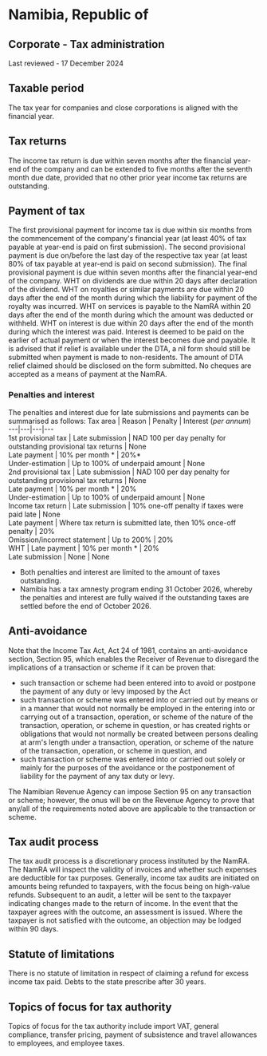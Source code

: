 # Namibia, Republic of
## Corporate - Tax administration
Last reviewed - 17 December 2024
## Taxable period
The tax year for companies and close corporations is aligned with the financial year.
## Tax returns
The income tax return is due within seven months after the financial year-end of the company and can be extended to five months after the seventh month due date, provided that no other prior year income tax returns are outstanding.
## Payment of tax
The first provisional payment for income tax is due within six months from the commencement of the company's financial year (at least 40% of tax payable at year-end is paid on first submission). The second provisional payment is due on/before the last day of the respective tax year (at least 80% of tax payable at year-end is paid on second submission). The final provisional payment is due within seven months after the financial year-end of the company.
WHT on dividends are due within 20 days after declaration of the dividend.
WHT on royalties or similar payments are due within 20 days after the end of the month during which the liability for payment of the royalty was incurred.
WHT on services is payable to the NamRA within 20 days after the end of the month during which the amount was deducted or withheld.
WHT on interest is due within 20 days after the end of the month during which the interest was paid. Interest is deemed to be paid on the earlier of actual payment or when the interest becomes due and payable.
It is advised that if relief is available under the DTA, a nil form should still be submitted when payment is made to non-residents. The amount of DTA relief claimed should be disclosed on the form submitted.
No cheques are accepted as a means of payment at the NamRA.
### Penalties and interest
The penalties and interest due for late submissions and payments can be summarised as follows:
Tax area | Reason | Penalty | Interest (_per annum_)  
---|---|---|---  
1st provisional tax | Late submission | NAD 100 per day penalty for outstanding provisional tax returns | None  
Late payment | 10% per month * | 20%*  
Under-estimation | Up to 100% of underpaid amount | None  
2nd provisional tax | Late submission | NAD 100 per day penalty for outstanding provisional tax returns | None  
Late payment | 10% per month * | 20%  
Under-estimation | Up to 100% of underpaid amount | None  
Income tax return | Late submission | 10% one-off penalty if taxes were paid late | None  
Late payment | Where tax return is submitted late, then 10% once-off penalty | 20%  
Omission/incorrect statement | Up to 200% | 20%  
WHT | Late payment | 10% per month * | 20%  
Late submission | None | None  
* Both penalties and interest are limited to the amount of taxes outstanding.
* Namibia has a tax amnesty program ending 31 October 2026, whereby the penalties and interest are fully waived if the outstanding taxes are settled before the end of October 2026. 
## Anti-avoidance
Note that the Income Tax Act, Act 24 of 1981, contains an anti-avoidance section, Section 95, which enables the Receiver of Revenue to disregard the implications of a transaction or scheme if it can be proven that:
  * such transaction or scheme had been entered into to avoid or postpone the payment of any duty or levy imposed by the Act
  * such transaction or scheme was entered into or carried out by means or in a manner that would not normally be employed in the entering into or carrying out of a transaction, operation, or scheme of the nature of the transaction, operation, or scheme in question, or has created rights or obligations that would not normally be created between persons dealing at arm's length under a transaction, operation, or scheme of the nature of the transaction, operation, or scheme in question, and
  * such transaction or scheme was entered into or carried out solely or mainly for the purposes of the avoidance or the postponement of liability for the payment of any tax duty or levy.


The Namibian Revenue Agency can impose Section 95 on any transaction or scheme; however, the onus will be on the Revenue Agency to prove that any/all of the requirements noted above are applicable to the transaction or scheme.
## Tax audit process
The tax audit process is a discretionary process instituted by the NamRA. The NamRA will inspect the validity of invoices and whether such expenses are deductible for tax purposes.
Generally, income tax audits are initiated on amounts being refunded to taxpayers, with the focus being on high-value refunds.
Subsequent to an audit, a letter will be sent to the taxpayer indicating changes made to the return of income.
In the event that the taxpayer agrees with the outcome, an assessment is issued. Where the taxpayer is not satisfied with the outcome, an objection may be lodged within 90 days.
## Statute of limitations
There is no statute of limitation in respect of claiming a refund for excess income tax paid. Debts to the state prescribe after 30 years.
## Topics of focus for tax authority
Topics of focus for the tax authority include import VAT, general compliance, transfer pricing, payment of subsistence and travel allowances to employees, and employee taxes.
